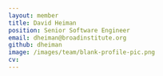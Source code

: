 ```yaml
---
layout: member
title: David Heiman
position: Senior Software Engineer
email: dheiman@broadinstitute.org
github: dheiman
image: /images/team/blank-profile-pic.png
cv:
---
```


